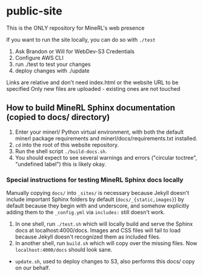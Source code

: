 # public-site
This is the ONLY repository for MineRL's web presence

If you want to run the site locally, you can do so with `./test` 

1) Ask Brandon or Will for WebDev-S3 Credentials
2) Configure AWS CLI
3) run ./test to test your changes
4) deploy changes with ./update

Links are relative and don't need index.html or the website URL to be specified
Only new files are uploaded - existing ones are not touched


## How to build MineRL Sphinx documentation (copied to docs/ directory)
1. Enter your minerl/ Python virtual environment, with both the default minerl package requirements and minerl/docs/requirements.txt installed.
1. `cd` into the root of this website repository.
1. Run the shell script `./build-docs.sh`.
1. You should expect to see several warnings and errors ("circular toctree", "undefined label") this is likely okay.

### Special instructions for testing MineRL Sphinx docs locally
Manually copying `docs/` into `_sites/` is necessary
because Jekyll doesn't include important
Sphinx folders by default (`docs/_{static,images}`) by default
because they begin with and underscore, and somehow explicitly
adding them to the `_config.yml` via `includes:` still doesn't work.


1. In one shell, run `./test.sh` which will locally build and
serve the Sphinx docs at localhost:4000/docs. Images and CSS files
will fail to load because Jekyll doesn't recognized them as included
files.
1. In another shell, run `build.sh` which will copy over the missing files. Now `localhost:4000/docs` should look sane.

* `update.sh`, used to deploy changes to S3, also performs this
docs/ copy on our behalf.
